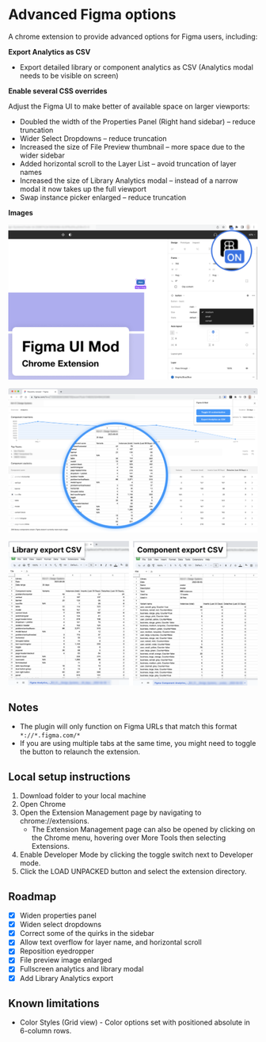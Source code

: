 # Advanced Figma options

A chrome extension to provide advanced options for Figma users, including:

**Export Analytics as CSV**
* Export detailed library or component analytics as CSV (Analytics modal needs to be visible on screen)

**Enable several CSS overrides**

Adjust the Figma UI to make better of available space on larger viewports:
* Doubled the width of the Properties Panel (Right hand sidebar) – reduce truncation
* Wider Select Dropdowns – reduce truncation
* Increased the size of File Preview thumbnail – more space due to the wider sidebar
* Added horizontal scroll to the Layer List – avoid truncation of layer names
* Increased the size of Library Analytics modal – instead of a narrow modal it now takes up the full viewport
* Swap instance picker enlarged – reduce truncation

**Images**

![Screenshot of the plugin enabled, showing the expanded Properties Panel and wider dropdown](images/chrome_store_1280x800.png)

![Figma Analytics modal is displayed on screen with an overlay showing how the content has been extracted to a CSV file](images/Figma_Analytics_-_Export_example.png)

![Two examples of CSV files exported by the plugin, showing details for a Library and a Componenent](images/CSV_examples.png)

## Notes
* The plugin will only function on Figma URLs that match this format `*://*.figma.com/*`
* If you are using multiple tabs at the same time, you might need to toggle the button to relaunch the extension.

## Local setup instructions
1. Download folder to your local machine
2. Open Chrome
3. Open the Extension Management page by navigating to chrome://extensions.
   - The Extension Management page can also be opened by clicking on the Chrome menu, hovering over More Tools then selecting Extensions.
4. Enable Developer Mode by clicking the toggle switch next to Developer mode.
5. Click the LOAD UNPACKED button and select the extension directory.

## Roadmap
- [x] Widen properties panel
- [x] Widen select dropdowns
- [x] Correct some of the quirks in the sidebar
- [x] Allow text overflow for layer name, and horizontal scroll
- [x] Reposition eyedropper
- [x] File preview image enlarged
- [x] Fullscreen analytics and library modal
- [x] Add Library Analytics export

## Known limitations
* Color Styles (Grid view) - Color options set with positioned absolute in 6-column rows.
